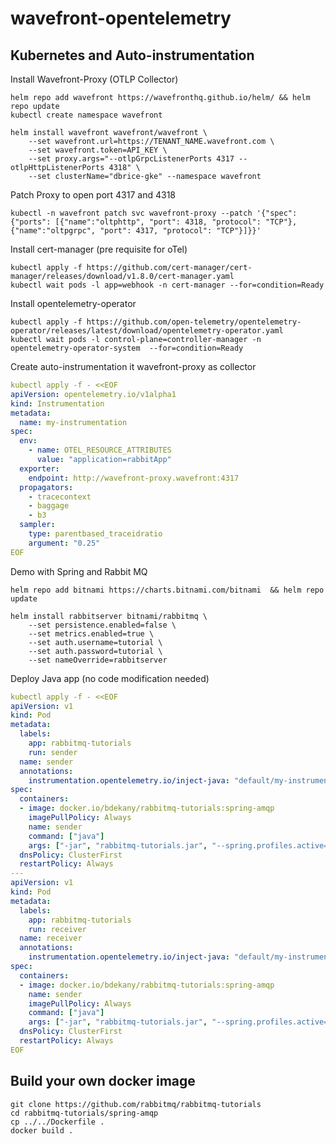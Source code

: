 # wavefront-opentelemetry

## Kubernetes and Auto-instrumentation

Install Wavefront-Proxy (OTLP Collector)

```shell
helm repo add wavefront https://wavefronthq.github.io/helm/ && helm repo update
kubectl create namespace wavefront

helm install wavefront wavefront/wavefront \
    --set wavefront.url=https://TENANT_NAME.wavefront.com \
    --set wavefront.token=API_KEY \
    --set proxy.args="--otlpGrpcListenerPorts 4317 --otlpHttpListenerPorts 4318" \
    --set clusterName="dbrice-gke" --namespace wavefront
```

Patch Proxy to open port 4317 and 4318

```shell
kubectl -n wavefront patch svc wavefront-proxy --patch '{"spec": {"ports": [{"name":"oltphttp", "port": 4318, "protocol": "TCP"}, {"name":"oltpgrpc", "port": 4317, "protocol": "TCP"}]}}'
```

Install cert-manager (pre requisite for oTel)

```shell
kubectl apply -f https://github.com/cert-manager/cert-manager/releases/download/v1.8.0/cert-manager.yaml
kubectl wait pods -l app=webhook -n cert-manager --for=condition=Ready
```

Install opentelemetry-operator 
```shell
kubectl apply -f https://github.com/open-telemetry/opentelemetry-operator/releases/latest/download/opentelemetry-operator.yaml
kubectl wait pods -l control-plane=controller-manager -n opentelemetry-operator-system  --for=condition=Ready
```

Create auto-instrumentation it wavefront-proxy as collector

```yaml
kubectl apply -f - <<EOF
apiVersion: opentelemetry.io/v1alpha1
kind: Instrumentation
metadata:
  name: my-instrumentation
spec:
  env:
    - name: OTEL_RESOURCE_ATTRIBUTES
      value: "application=rabbitApp"
  exporter:
    endpoint: http://wavefront-proxy.wavefront:4317
  propagators:
    - tracecontext
    - baggage
    - b3
  sampler:
    type: parentbased_traceidratio
    argument: "0.25"
EOF
```

Demo with Spring and Rabbit MQ

```shell
helm repo add bitnami https://charts.bitnami.com/bitnami  && helm repo update

helm install rabbitserver bitnami/rabbitmq \
    --set persistence.enabled=false \
    --set metrics.enabled=true \
    --set auth.username=tutorial \
    --set auth.password=tutorial \
    --set nameOverride=rabbitserver
```

Deploy Java app (no code modification needed)

```yaml
kubectl apply -f - <<EOF
apiVersion: v1
kind: Pod
metadata:
  labels:
    app: rabbitmq-tutorials
    run: sender
  name: sender
  annotations:
    instrumentation.opentelemetry.io/inject-java: "default/my-instrumentation"
spec:
  containers:
  - image: docker.io/bdekany/rabbitmq-tutorials:spring-amqp
    imagePullPolicy: Always
    name: sender
    command: ["java"]
    args: ["-jar", "rabbitmq-tutorials.jar", "--spring.profiles.active=hello-world,sender,remote"]
  dnsPolicy: ClusterFirst
  restartPolicy: Always
---
apiVersion: v1
kind: Pod
metadata:
  labels:
    app: rabbitmq-tutorials
    run: receiver
  name: receiver
  annotations:
    instrumentation.opentelemetry.io/inject-java: "default/my-instrumentation"
spec:
  containers:
  - image: docker.io/bdekany/rabbitmq-tutorials:spring-amqp
    name: sender
    imagePullPolicy: Always
    command: ["java"]
    args: ["-jar", "rabbitmq-tutorials.jar", "--spring.profiles.active=hello-world,receiver,remote"]
  dnsPolicy: ClusterFirst
  restartPolicy: Always
EOF
```


## Build your own docker image

```shell
git clone https://github.com/rabbitmq/rabbitmq-tutorials
cd rabbitmq-tutorials/spring-amqp
cp ../../Dockerfile .
docker build .
```

